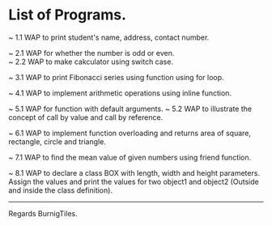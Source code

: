 # List of Programs.

~  1.1  WAP to print student's name, address, contact number.

~  2.1	WAP for whether the number is odd or even.    
~  2.2	WAP to make cakculator using switch case.

~  3.1	WAP to print Fibonacci series using function using for loop.

~  4.1	WAP to implement arithmetic operations using inline function.

~  5.1	WAP for function with default arguments. 
~  5.2	WAP to illustrate the concept of call by value and call by reference.

~  6.1	WAP to implement function overloading and returns area of square,  
	rectangle, circle and triangle.

~  7.1	WAP to find the mean value of given numbers using friend function.

~  8.1	WAP to declare a class BOX with length, width and height parameters. 
	Assign the values and print the values for two object1 and object2 
	(Outside and inside the class definition).

---
Regards BurnigTiles. 
